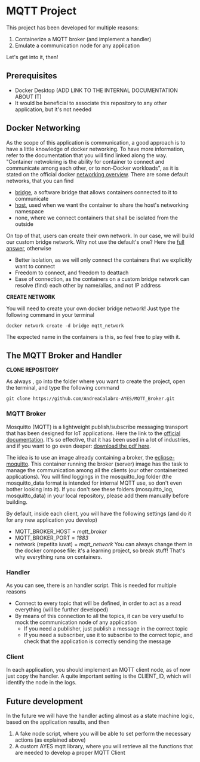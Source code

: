 # MQTT Project

This project has been developed for multiple reasons:
1. Containerize a MQTT broker (and implement a handler)
2. Emulate a communication node for any application

Let's get into it, then!

## Prerequisites
- Docker Desktop (ADD LINK TO THE INTERNAL DOCUMENTATION ABOUT IT)
- It would be beneficial to associate this repository to any other application, but it's not needed

## Docker Networking

As the scope of this application is communication, a good approach is to have a little knowledge of docker networking. To have more information, refer to the documentation that you will find linked along the way. 
"Container netwokring is the ability for container to connect and communicate among each other, or to non-Docker workloads", as it is stated on the official docker [networking overview](https://docs.docker.com/network/).
There are some default networks, that you can find 
- [bridge](https://docs.docker.com/network/drivers/bridge/), a software bridge that allows containers connected to it to communicate
- [host](https://docs.docker.com/network/drivers/host/), used when we want the container to share the host's networking namespace 
- none, where we connect containers that shall be isolated from the outside

On top of that, users can create their own network. 
In our case, we will build our custom bridge network.
Why not use the default's one? Here the [full answer](https://docs.docker.com/network/drivers/bridge/#differences-between-user-defined-bridges-and-the-default-bridge), otherwise 
* Better isolation, as we will only connect the containers that we explicitly want to connect
* Freedom to connect, and freedom to deattach 
* Ease of connection, as the containers on a custom bridge network can resolve (find) each other by name/alias, and not IP address

**CREATE NETWORK**

You will need to create your own docker bridge network! Just type the following command in your terminal
```
docker network create -d bridge mqtt_network
```
The expected name in the containers is this, so feel free to play with it. 

## The MQTT Broker and Handler

**CLONE REPOSITORY**

As always , go into the folder where you want to create the project, open the terminal, and type the following command
```
git clone https://github.com/AndreaCalabro-AYES/MQTT_Broker.git
```

### MQTT Broker
Mosquitto (MQTT) is a lightweight publish/subscribe messaging transport that has been designed for IoT applications.
Here the link to the [official documentation](https://mqtt.org/). 
It's so effective, that it has been used in a lot of industries, and if you want to go even deeper: [download the pdf here](https://www.hivemq.com/info/mqtt-essentials/#essential-guide).

The idea is to use an image already containing a broker, the [eclipse-moquitto](https://hub.docker.com/_/eclipse-mosquitto).
This container running the broker (server) image has the task to manage the communication among all the clients (our other containerized applications). 
You will find loggings in the mosquitto_log folder (the mosquitto_data format is intended for internal MQTT use, so don't even bother looking into it). If you don't see these folders (mosquitto_log, mosquitto_data) in your local repository, please add them manually before building.

By default, inside each client, you will have the following settings (and do it for any new application you develop)
- MQTT_BROKER_HOST = *mqtt_broker*
- MQTT_BROKER_PORT = *1883*
- network (repetita iuvat) = *mqtt_network*
You can always change them in the docker compose file: it's a learning project, so break stuff! That's why everything runs on containers.

### Handler
As you can see, there is an handler script. This is needed for multiple reasons
- Connect to every topic that will be defined, in order to act as a read everything (will be further developed)
- By means of this connection to all the topics, it can be very useful to mock the communication node of any application
    * If you need a publisher, just publish a message in the correct topic
    * If you need a subscriber, use it to subscribe to the correct topic, and check that the application is correctly sending the message

### Client
In each application, you should implement an MQTT client node, as of now just copy the handler. 
A quite important setting is the CLIENT_ID, which will identify the node in the logs. 

## Future development
In the future we will have the handler acting almost as a state machine logic, based on the application results, and then 
1. A fake node script, where you will be able to set perform the necessary actions (as explained above)
2. A custom AYES mqtt library, where you will retrieve all the functions that are needed to develop a proper MQTT Client


